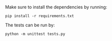 Make sure to install the dependencies by running:
```
pip install -r requirements.txt
```

The tests can be run by:

```
python -m unittest tests.py
```

